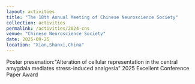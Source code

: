 ```yaml
---
layout: activities
title: "The 18th Annual Meeting of Chinese Neuroscience Society"
collection: activities
permalink: /activities/2024-cns
venue: "Chinese Neuroscience Society"
date: 2025-09-25
location: "Xian,Shanxi,China"
---
```

Poster presenation:"Alteration of cellular representation in the central amygdala mediates stress-induced analgesia" 
2025 Excellent Conference Paper Award
